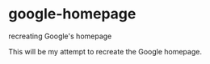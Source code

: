 # google-homepage
recreating Google's homepage

This will be my attempt to recreate the Google homepage.
